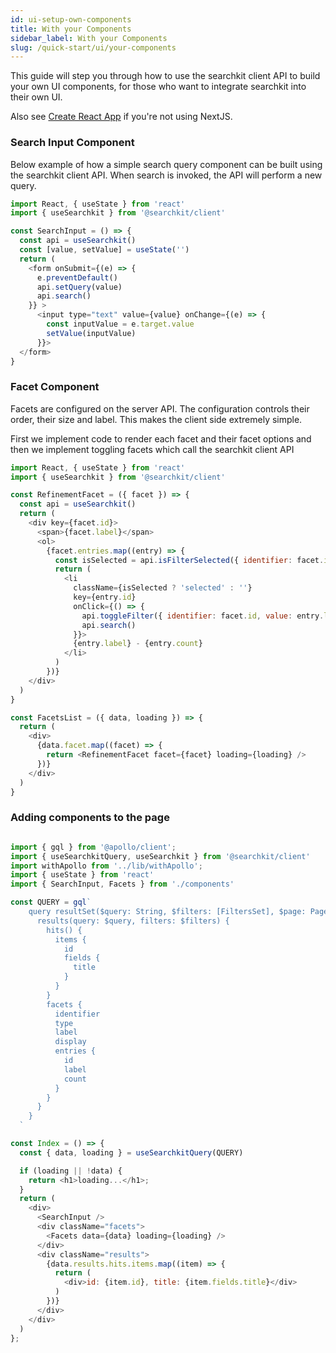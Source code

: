 ```yaml
---
id: ui-setup-own-components
title: With your Components
sidebar_label: With your Components
slug: /quick-start/ui/your-components
---
```


This guide will step you through how to use the searchkit client API to build your own UI components, for those who want to integrate searchkit into their own UI.

Also see [Create React App](https://searchkit.co/docs/examples/create-react-app) if you're not using NextJS.

### Search Input Component

Below example of how a simple search query component can be built using the searchkit client API. When search is invoked, the API will perform a new query.  

```javascript
import React, { useState } from 'react'
import { useSearchkit } from '@searchkit/client'

const SearchInput = () => {
  const api = useSearchkit()
  const [value, setValue] = useState('')
  return (
    <form onSubmit={(e) => {
      e.preventDefault()
      api.setQuery(value)
      api.search()
    }} >
      <input type="text" value={value} onChange={(e) => {
        const inputValue = e.target.value
        setValue(inputValue)
      }}>
  </form>
}
```

### Facet Component

Facets are configured on the server API. The configuration controls their order, their size and label. This makes the client side extremely simple. 

First we implement code to render each facet and their facet options and then we implement toggling facets which call the searchkit client API  

```javascript
import React, { useState } from 'react'
import { useSearchkit } from '@searchkit/client'

const RefinementFacet = ({ facet }) => {
  const api = useSearchkit()
  return (
    <div key={facet.id}>
      <span>{facet.label}</span>
      <ol>
        {facet.entries.map((entry) => {
          const isSelected = api.isFilterSelected({ identifier: facet.id, value: entry.label })
          return (        
            <li
              className={isSelected ? 'selected' : ''}
              key={entry.id} 
              onClick={() => {
                api.toggleFilter({ identifier: facet.id, value: entry.label })
                api.search()
              }}>
              {entry.label} - {entry.count}
            </li>
          )
        })}
    </div>
  )  
}

const FacetsList = ({ data, loading }) => {
  return (
    <div>
      {data.facet.map((facet) => {
        return <RefinementFacet facet={facet} loading={loading} />
      })}
    </div>
  )
}
```

### Adding components to the page

```javascript

import { gql } from '@apollo/client';
import { useSearchkitQuery, useSearchkit } from '@searchkit/client'
import withApollo from '../lib/withApollo';
import { useState } from 'react'
import { SearchInput, Facets } from './components'

const QUERY = gql`
    query resultSet($query: String, $filters: [FiltersSet], $page: PageInput) {
      results(query: $query, filters: $filters) {
        hits() {
          items {
            id
            fields {
              title
            }
          }
        }
        facets {
          identifier
          type
          label
          display
          entries {
            id
            label
            count
          }
        }
      }
    }
  `

const Index = () => {
  const { data, loading } = useSearchkitQuery(QUERY)

  if (loading || !data) {
    return <h1>loading...</h1>;
  }
  return (
    <div>
      <SearchInput />
      <div className="facets">
        <Facets data={data} loading={loading} />
      </div>
      <div className="results">
        {data.results.hits.items.map((item) => {
          return (
            <div>id: {item.id}, title: {item.fields.title}</div>
          )
        })}
      </div>
    </div>
  )
};
 
```